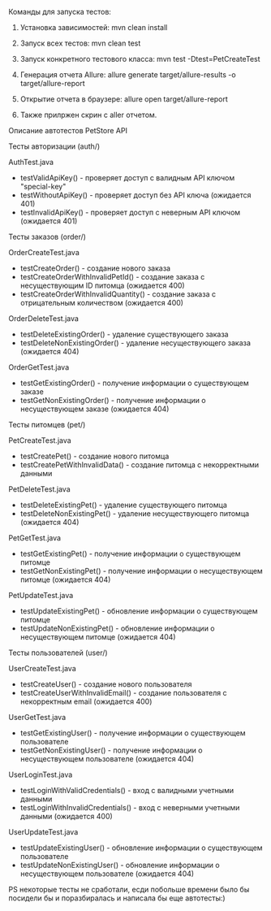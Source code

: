 Команды для запуска тестов:

1. Установка зависимостей:
mvn clean install

2. Запуск всех тестов:
mvn clean test

3. Запуск конкретного тестового класса:
mvn test -Dtest=PetCreateTest

4. Генерация отчета Allure:
allure generate target/allure-results -o target/allure-report

5. Открытие отчета в браузере:
allure open target/allure-report

6. Также прилржен скрин с aller отчетом.

Описание автотестов PetStore API

Тесты авторизации (auth/)

AuthTest.java
- testValidApiKey() - проверяет доступ с валидным API ключом "special-key"
- testWithoutApiKey() - проверяет доступ без API ключа (ожидается 401)
- testInvalidApiKey() - проверяет доступ с неверным API ключом (ожидается 401)

Тесты заказов (order/)

OrderCreateTest.java
- testCreateOrder() - создание нового заказа
- testCreateOrderWithInvalidPetId() - создание заказа с несуществующим ID питомца (ожидается 400)
- testCreateOrderWithInvalidQuantity() - создание заказа с отрицательным количеством (ожидается 400)

OrderDeleteTest.java
- testDeleteExistingOrder() - удаление существующего заказа
- testDeleteNonExistingOrder() - удаление несуществующего заказа (ожидается 404)

OrderGetTest.java
- testGetExistingOrder() - получение информации о существующем заказе
- testGetNonExistingOrder() - получение информации о несуществующем заказе (ожидается 404)

Тесты питомцев (pet/)

PetCreateTest.java
- testCreatePet() - создание нового питомца
- testCreatePetWithInvalidData() - создание питомца с некорректными данными

PetDeleteTest.java
- testDeleteExistingPet() - удаление существующего питомца
- testDeleteNonExistingPet() - удаление несуществующего питомца (ожидается 404)

PetGetTest.java
- testGetExistingPet() - получение информации о существующем питомце
- testGetNonExistingPet() - получение информации о несуществующем питомце (ожидается 404)

PetUpdateTest.java
- testUpdateExistingPet() - обновление информации о существующем питомце
- testUpdateNonExistingPet() - обновление информации о несуществующем питомце (ожидается 404)

Тесты пользователей (user/)

UserCreateTest.java
- testCreateUser() - создание нового пользователя
- testCreateUserWithInvalidEmail() - создание пользователя с некорректным email (ожидается 400)

UserGetTest.java
- testGetExistingUser() - получение информации о существующем пользователе
- testGetNonExistingUser() - получение информации о несуществующем пользователе (ожидается 404)

UserLoginTest.java
- testLoginWithValidCredentials() - вход с валидными учетными данными
- testLoginWithInvalidCredentials() - вход с неверными учетными данными (ожидается 400)

UserUpdateTest.java
- testUpdateExistingUser() - обновление информации о существующем пользователе
- testUpdateNonExistingUser() - обновление информации о несуществующем пользователе (ожидается 404)


PS некоторые тесты не сработали, есди побольше времени было бы посидели бы и поразбиралась и написала бы еще автотесты:)
